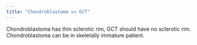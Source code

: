 ```yaml
---
title: "Chondroblastoma vs GCT"
---
```

Chondroblastoma has thin sclerotic rim, GCT should have no sclerotic rim. Chondroblastoma can be in skeletally immature patient.

